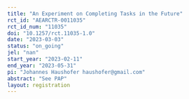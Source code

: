 ```yaml
---
title: "An Experiment on Completing Tasks in the Future"
rct_id: "AEARCTR-0011035"
rct_id_num: "11035"
doi: "10.1257/rct.11035-1.0"
date: "2023-03-03"
status: "on_going"
jel: "nan"
start_year: "2023-02-11"
end_year: "2023-05-31"
pi: "Johannes Haushofer haushofer@gmail.com"
abstract: "See PAP"
layout: registration
---
```


